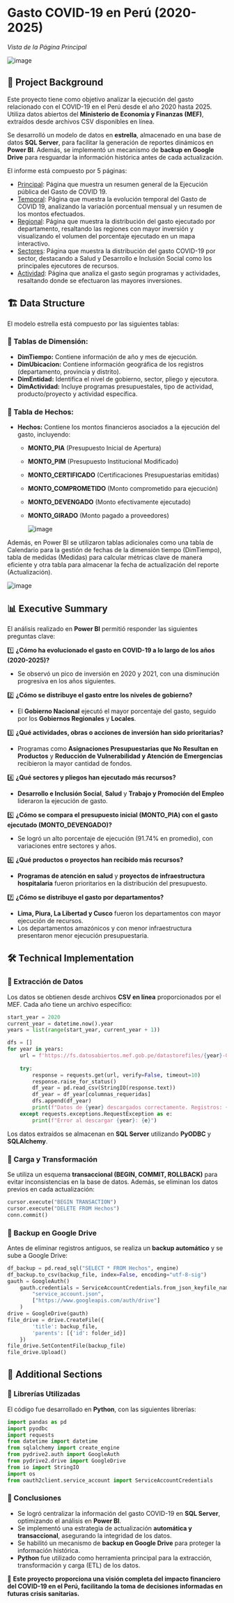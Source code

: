 # Gasto COVID-19 en Perú (2020-2025)

_Vista de la Página Principal_

![image](https://github.com/user-attachments/assets/3e0e01c5-df30-43c6-aaeb-4db6b03e166d)

## 📌 Project Background
Este proyecto tiene como objetivo analizar la ejecución del gasto relacionado con el COVID-19 en el Perú desde el año 2020 hasta 2025. Utiliza datos abiertos del **Ministerio de Economía y Finanzas (MEF)**, extraídos desde archivos CSV disponibles en línea.

Se desarrolló un modelo de datos en **estrella**, almacenado en una base de datos **SQL Server**, para facilitar la generación de reportes dinámicos en **Power BI**. Además, se implementó un mecanismo de **backup en Google Drive** para resguardar la información histórica antes de cada actualización.

El informe está compuesto por 5 páginas:

- [Principal](paginasPowerBI/1-Principal.jpg): Página que muestra un resumen general de la Ejecución pública del Gasto de COVID 19.
- [Temporal](paginasPowerBI/2-Temporal.jpg): Página que muestra la evolución temporal del Gasto de COVID 19, analizando la variación porcentual mensual y un resumen de los montos efectuados.
- [Regional](paginasPowerBI/3-Regional.jpg): Página que muestra la distribución del gasto ejecutado por departamento, resaltando las regiones con mayor inversión y visualizando el volumen del porcentaje ejecutado en un mapa interactivo.
- [Sectores](paginasPowerBI/4-Sectores.jpg): Página que muestra la distribución del gasto COVID-19 por sector, destacando a Salud y Desarrollo e Inclusión Social como los principales ejecutores de recursos.
- [Actividad](paginasPowerBI/5-Actividad.jpg): Página que analiza el gasto según programas y actividades, resaltando donde se efectuaron las mayores inversiones.


## 🏗️ Data Structure
El modelo estrella está compuesto por las siguientes tablas:

### 🔹 Tablas de Dimensión:
- **DimTiempo:** Contiene información de año y mes de ejecución.
- **DimUbicacion:** Contiene información geográfica de los registros (departamento, provincia y distrito).
- **DimEntidad:** Identifica el nivel de gobierno, sector, pliego y ejecutora.
- **DimActividad:** Incluye programas presupuestales, tipo de actividad, producto/proyecto y actividad específica.

### 🔹 Tabla de Hechos:
- **Hechos:** Contiene los montos financieros asociados a la ejecución del gasto, incluyendo:
  - **MONTO_PIA** (Presupuesto Inicial de Apertura)
  - **MONTO_PIM** (Presupuesto Institucional Modificado)
  - **MONTO_CERTIFICADO** (Certificaciones Presupuestarias emitidas)
  - **MONTO_COMPROMETIDO** (Monto comprometido para ejecución)
  - **MONTO_DEVENGADO** (Monto efectivamente ejecutado)
  - **MONTO_GIRADO** (Monto pagado a proveedores)

    ![image](https://github.com/user-attachments/assets/676644c6-786b-4150-8acf-b3be68091cc4)

Además, en Power BI se utilizaron tablas adicionales como una tabla de Calendario para la gestión de fechas de la dimensión tiempo (DimTiempo), tabla de medidas (Medidas) para calcular métricas clave de manera eficiente y otra tabla para almacenar la fecha de actualización del reporte (Actualización).

   ![image](https://github.com/user-attachments/assets/5eb93f94-d9df-4912-8e98-0322071c8b68)


## 📊 Executive Summary
El análisis realizado en **Power BI** permitió responder las siguientes preguntas clave:

1️⃣ **¿Cómo ha evolucionado el gasto en COVID-19 a lo largo de los años (2020-2025)?**
   - Se observó un pico de inversión en 2020 y 2021, con una disminución progresiva en los años siguientes.

2️⃣ **¿Cómo se distribuye el gasto entre los niveles de gobierno?**
   - El **Gobierno Nacional** ejecutó el mayor porcentaje del gasto, seguido por los **Gobiernos Regionales** y **Locales**.

3️⃣ **¿Qué actividades, obras o acciones de inversión han sido prioritarias?**
   - Programas como **Asignaciones Presupuestarias que No Resultan en Productos** y **Reducción de Vulnerabilidad y Atención de Emergencias** recibieron la mayor cantidad de fondos.

4️⃣ **¿Qué sectores y pliegos han ejecutado más recursos?**
   - **Desarrollo e Inclusión Social**, **Salud** y **Trabajo y Promoción del Empleo** lideraron la ejecución de gasto.

5️⃣ **¿Cómo se compara el presupuesto inicial (MONTO_PIA) con el gasto ejecutado (MONTO_DEVENGADO)?**
   - Se logró un alto porcentaje de ejecución (91.74% en promedio), con variaciones entre sectores y años.

6️⃣ **¿Qué productos o proyectos han recibido más recursos?**
   - **Programas de atención en salud** y **proyectos de infraestructura hospitalaria** fueron prioritarios en la distribución del presupuesto.

7️⃣ **¿Cómo se distribuye el gasto por departamentos?**
   - **Lima, Piura, La Libertad y Cusco** fueron los departamentos con mayor ejecución de recursos.
   - Los departamentos amazónicos y con menor infraestructura presentaron menor ejecución presupuestaria.


## 🛠️ Technical Implementation

### 🔹 Extracción de Datos
Los datos se obtienen desde archivos **CSV en línea** proporcionados por el MEF. Cada año tiene un archivo específico:
```python
start_year = 2020
current_year = datetime.now().year
years = list(range(start_year, current_year + 1))

dfs = []
for year in years:
    url = f'https://fs.datosabiertos.mef.gob.pe/datastorefiles/{year}-Gasto-COVID-19.csv'
    
    try:
        response = requests.get(url, verify=False, timeout=10)
        response.raise_for_status()
        df_year = pd.read_csv(StringIO(response.text))
        df_year = df_year[columnas_requeridas]
        dfs.append(df_year)
        print(f"Datos de {year} descargados correctamente. Registros: {len(df_year)}")
    except requests.exceptions.RequestException as e:
        print(f"Error al descargar {year}: {e}")
```
Los datos extraídos se almacenan en **SQL Server** utilizando **PyODBC** y **SQLAlchemy**.

### 🔹 Carga y Transformación
Se utiliza un esquema **transaccional (BEGIN, COMMIT, ROLLBACK)** para evitar inconsistencias en la base de datos. Además, se eliminan los datos previos en cada actualización:
```python
cursor.execute("BEGIN TRANSACTION")
cursor.execute("DELETE FROM Hechos")
conn.commit()
```

### 🔹 Backup en Google Drive
Antes de eliminar registros antiguos, se realiza un **backup automático** y se sube a Google Drive:
```python
df_backup = pd.read_sql("SELECT * FROM Hechos", engine)
df_backup.to_csv(backup_file, index=False, encoding="utf-8-sig")
gauth = GoogleAuth()
    gauth.credentials = ServiceAccountCredentials.from_json_keyfile_name(
        "service_account.json",
        ["https://www.googleapis.com/auth/drive"]
    )
drive = GoogleDrive(gauth)
file_drive = drive.CreateFile({
        'title': backup_file,
        'parents': [{'id': folder_id}]
    })
file_drive.SetContentFile(backup_file)
file_drive.Upload()
```

## 📂 Additional Sections
### 🔹 Librerías Utilizadas
El código fue desarrollado en **Python**, con las siguientes librerías:
```python
import pandas as pd
import pyodbc
import requests
from datetime import datetime
from sqlalchemy import create_engine
from pydrive2.auth import GoogleAuth
from pydrive2.drive import GoogleDrive
from io import StringIO
import os
from oauth2client.service_account import ServiceAccountCredentials
```

### 🔹 Conclusiones
- Se logró centralizar la información del gasto COVID-19 en **SQL Server**, optimizando el análisis en **Power BI**.
- Se implementó una estrategia de actualización **automática y transaccional**, asegurando la integridad de los datos.
- Se habilitó un mecanismo de **backup en Google Drive** para proteger la información histórica.
- **Python** fue utilizado como herramienta principal para la extracción, transformación y carga (ETL) de los datos.

📌 **Este proyecto proporciona una visión completa del impacto financiero del COVID-19 en el Perú, facilitando la toma de decisiones informadas en futuras crisis sanitarias.**
